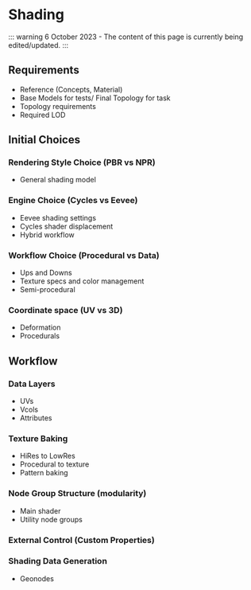 # Shading

::: warning
6 October 2023 - The content of this page is currently being edited/updated.
:::

## Requirements
* Reference (Concepts, Material)
* Base Models for tests/ Final Topology for task
* Topology requirements
* Required LOD

## Initial Choices

### Rendering Style Choice (PBR vs NPR)
* General shading model

### Engine Choice (Cycles vs Eevee)
* Eevee shading settings
* Cycles shader displacement
* Hybrid workflow

### Workflow Choice (Procedural vs Data) 
* Ups and Downs
* Texture specs and color management
* Semi-procedural

### Coordinate space (UV vs 3D)	
* Deformation
* Procedurals

## Workflow

### Data Layers
* UVs
* Vcols
* Attributes

### Texture Baking
* HiRes to LowRes
* Procedural to texture
* Pattern baking

### Node Group Structure (modularity)
* Main shader
* Utility node groups

### External Control (Custom Properties)

### Shading Data Generation
* Geonodes
